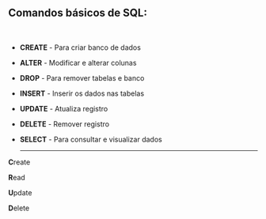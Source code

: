 ## Comandos básicos de SQL:
<br>

* **CREATE** - Para criar banco de dados


* **ALTER** - Modificar e alterar colunas


* **DROP** - Para remover tabelas e banco


* **INSERT** - Inserir os dados nas tabelas


* **UPDATE** - Atualiza registro


* **DELETE** - Remover registro


* **SELECT** - Para consultar e visualizar dados

  <hr>

**C**reate <br>

**R**ead <br>

**U**pdate <br>

**D**elete
